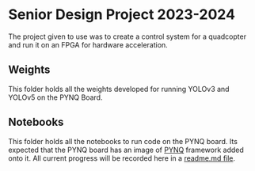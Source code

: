 # Senior Design Project 2023-2024
The project given to use was to create a control system for a quadcopter and run it on an FPGA for hardware acceleration.

## Weights
This folder holds all the weights developed for running YOLOv3 and YOLOv5 on the PYNQ Board.

## Notebooks
This folder holds all the notebooks to run code on the PYNQ board. Its expected that the PYNQ board has an image of [PYNQ](https://www.pynq.io/boards.html) framework added onto it. All current progress will be recorded here in a [readme.md file](https://github.com/JP-Sonoma/Senior_Project/blob/main/notebooks/README.md).
